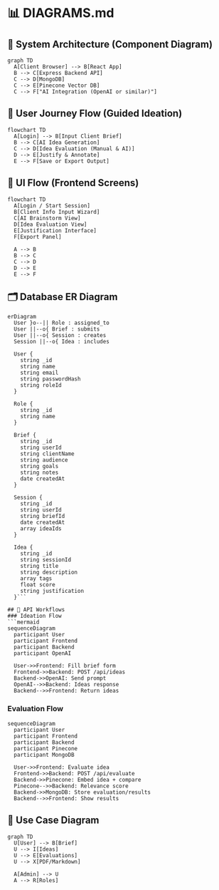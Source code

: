 # 📊 DIAGRAMS.md

## 🧱 System Architecture (Component Diagram)
```mermaid
graph TD
  A[Client Browser] --> B[React App]
  B --> C[Express Backend API]
  C --> D[MongoDB]
  C --> E[Pinecone Vector DB]
  C --> F["AI Integration (OpenAI or similar)"]
```

## 👣 User Journey Flow (Guided Ideation)
```mermaid
flowchart TD
  A[Login] --> B[Input Client Brief]
  B --> C[AI Idea Generation]
  C --> D[Idea Evaluation (Manual & AI)]
  D --> E[Justify & Annotate]
  E --> F[Save or Export Output]
```

## 🔀 UI Flow (Frontend Screens)
```mermaid
flowchart TD
  A[Login / Start Session]
  B[Client Info Input Wizard]
  C[AI Brainstorm View]
  D[Idea Evaluation View]
  E[Justification Interface]
  F[Export Panel]

  A --> B
  B --> C
  C --> D
  D --> E
  E --> F
```

## 🗂️ Database ER Diagram
```mermaid
erDiagram
  User }o--|| Role : assigned_to
  User ||--o{ Brief : submits
  User ||--o{ Session : creates
  Session ||--o{ Idea : includes

  User {
    string _id
    string name
    string email
    string passwordHash
    string roleId
  }

  Role {
    string _id
    string name
  }

  Brief {
    string _id
    string userId
    string clientName
    string audience
    string goals
    string notes
    date createdAt
  }

  Session {
    string _id
    string userId
    string briefId
    date createdAt
    array ideaIds
  }

  Idea {
    string _id
    string sessionId
    string title
    string description
    array tags
    float score
    string justification
  }```

## 🔁 API Workflows
### Ideation Flow
```mermaid
sequenceDiagram
  participant User
  participant Frontend
  participant Backend
  participant OpenAI

  User->>Frontend: Fill brief form
  Frontend->>Backend: POST /api/ideas
  Backend->>OpenAI: Send prompt
  OpenAI-->>Backend: Ideas response
  Backend-->>Frontend: Return ideas
```

### Evaluation Flow
```mermaid
sequenceDiagram
  participant User
  participant Frontend
  participant Backend
  participant Pinecone
  participant MongoDB

  User->>Frontend: Evaluate idea
  Frontend->>Backend: POST /api/evaluate
  Backend->>Pinecone: Embed idea + compare
  Pinecone-->>Backend: Relevance score
  Backend->>MongoDB: Store evaluation/results
  Backend-->>Frontend: Show results
```

## 🧩 Use Case Diagram
```mermaid
graph TD
  U[User] --> B[Brief]
  U --> I[Ideas]
  U --> E[Evaluations]
  U --> X[PDF/Markdown]

  A[Admin] --> U
  A --> R[Roles]
```


